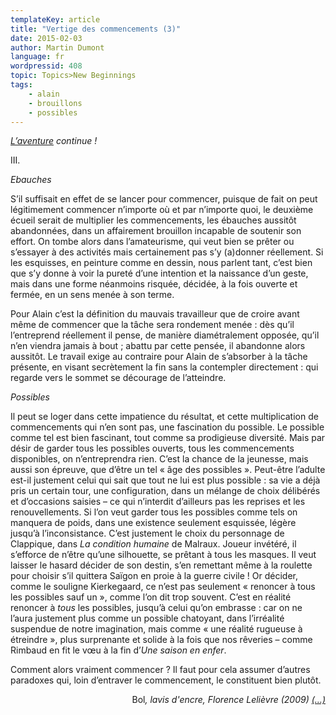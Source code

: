 ```yaml
---
templateKey: article
title: "Vertige des commencements (3)"
date: 2015-02-03
author: Martin Dumont
language: fr
wordpressid: 408
topic: Topics>New Beginnings
tags:
    - alain
    - brouillons
    - possibles
---
```


<em><a href="http://thelantern.eu/2015/02/vertige-des-commencements-2/">L’aventure</a> continue !</em>

III.

<em>Ebauches</em>

S’il suffisait en effet de se lancer pour commencer, puisque de fait on peut légitimement commencer n’importe où et par n’importe quoi, le deuxième écueil serait de multiplier les commencements, les ébauches aussitôt abandonnées, dans un affairement brouillon incapable de soutenir son effort. On tombe alors dans l’amateurisme, qui veut bien se prêter ou s’essayer à des activités mais certainement pas s’y (a)donner réellement. Si les esquisses, en peinture comme en dessin, nous parlent tant, c’est bien que s’y donne à voir la pureté d’une intention et la naissance d’un geste, mais dans une forme néanmoins risquée, décidée, à la fois ouverte et fermée, en un sens menée à son terme.

Pour Alain c’est la définition du mauvais travailleur que de croire avant même de commencer que la tâche sera rondement menée : dès qu’il l’entreprend réellement il pense, de manière diamétralement opposée, qu’il n’en viendra jamais à bout ; abattu par cette pensée, il abandonne alors aussitôt. Le travail exige au contraire pour Alain de s’absorber à la tâche présente, en visant secrètement la fin sans la contempler directement : qui regarde vers le sommet se décourage de l’atteindre.

<em>Possibles</em>

Il peut se loger dans cette impatience du résultat, et cette multiplication de commencements qui n’en sont pas, une fascination du possible. Le possible comme tel est bien fascinant, tout comme sa prodigieuse diversité. Mais par désir de garder tous les possibles ouverts, tous les commencements disponibles, on n’entreprendra rien. C’est la chance de la jeunesse, mais aussi son épreuve, que d’être un tel « âge des possibles ». Peut-être l’adulte est-il justement celui qui sait que tout ne lui est plus possible : sa vie a déjà pris un certain tour, une configuration, dans un mélange de choix délibérés et d’occasions saisies – ce qui n’interdit d’ailleurs pas les reprises et les renouvellements. Si l’on veut garder tous les possibles comme tels on manquera de poids, dans une existence seulement esquissée, légère jusqu’à l’inconsistance. C’est justement le choix du personnage de Clappique, dans <em>La condition humaine</em> de Malraux. Joueur invétéré, il s’efforce de n’être qu’une silhouette, se prêtant à tous les masques. Il veut laisser le hasard décider de son destin, s’en remettant même à la roulette pour choisir s’il quittera Saïgon en proie à la guerre civile ! Or décider, comme le souligne Kierkegaard, ce n’est pas seulement « renoncer à tous les possibles sauf un », comme l’on dit trop souvent. C’est en réalité renoncer à <em>tous</em> les possibles, jusqu’à celui qu’on embrasse : car on ne l’aura justement plus comme un possible chatoyant, dans l’irréalité suspendue de notre imagination, mais comme « une réalité rugueuse à étreindre », plus surprenante et solide à la fois que nos rêveries – comme Rimbaud en fit le vœu à la fin d’<em>Une saison en enfer</em>.

Comment alors vraiment commencer ? Il faut pour cela assumer d’autres paradoxes qui, loin d’entraver le commencement, le constituent bien plutôt.

<p style="text-align: right;">Bol<em>, lavis d'encre, Florence Lelièvre (2009)</em>
<a href="http://thelantern.eu/2015/02/vertige-des-commencements-4/%20"><em>(…)</em></a>
